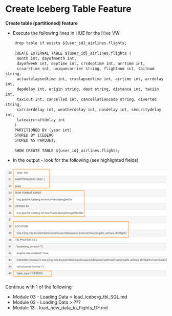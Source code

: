 # Create Iceberg Table Feature

**Create table (partitioned) feature**

- Execute the following lines in HUE for the Hive VW

```
    drop table if exists ${user_id}_airlines.flights;

    CREATE EXTERNAL TABLE ${user_id}_airlines.flights (
     month int, dayofmonth int, 
     dayofweek int, deptime int, crsdeptime int, arrtime int, 
     crsarrtime int, uniquecarrier string, flightnum int, tailnum string, 
     actualelapsedtime int, crselapsedtime int, airtime int, arrdelay int, 
     depdelay int, origin string, dest string, distance int, taxiin int, 
     taxiout int, cancelled int, cancellationcode string, diverted string, 
     carrierdelay int, weatherdelay int, nasdelay int, securitydelay int, 
     lateaircraftdelay int
    ) 
    PARTITIONED BY (year int)
    STORED BY ICEBERG 
    STORED AS PARQUET;

    SHOW CREATE TABLE ${user_id}_airlines.flights;
```

- In the output - look for the following (see highlighted fields)

![50.png](../../images/50.png)


Continue with 1 of the following
- Module 03 - Loading Data > load_iceberg_tbl_SQL.md
- Module 03 - Loading Data > ???
- Module 13 - load_new_data_to_flights_DF.md

